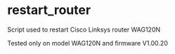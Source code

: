# restart_router
Script used to restart Cisco Linksys router WAG120N

Tested only on model WAG120N and firmware V1.00.20
